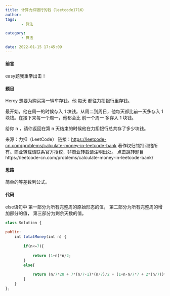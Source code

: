 ```yaml
---
title: 计算力扣银行的钱（leetcode1716）
author: 
tags: 
       - 算法

category: 
       - 算法

date: 2022-01-15 17:45:09
---
```

#### 前言

easy题我重拳出击！

#### 题目

Hercy 想要为购买第一辆车存钱。他 每天 都往力扣银行里存钱。

最开始，他在周一的时候存入 1 块钱。从周二到周日，他每天都比前一天多存入 1 块钱。在接下来每一个周一，他都会比 前一个周一 多存入 1 块钱。

给你 n ，请你返回在第 n 天结束的时候他在力扣银行总共存了多少块钱。

来源：力扣（LeetCode）
链接：https://leetcode-cn.com/problems/calculate-money-in-leetcode-bank
著作权归领扣网络所有。商业转载请联系官方授权，非商业转载请注明出处。
点击跳转题目https://leetcode-cn.com/problems/calculate-money-in-leetcode-bank/

#### 思路

简单的等差数列公式。

#### 代码

else语句中
第一部分为所有完整周的原始形态的值，
第二部分为所有完整周的增加部分的值，
第三部分为剩余天数的值。
 
```js 
class Solution {
    
public:
    int totalMoney(int n) {
    
        if(n<=7){
    
            return (1+n)*n/2;
        }
        else{
    
            return (n/7*28 + 7*(n/7-1)*(n/7)/2 + (1+n-n/7*7 + 2*(n/7))*(n-n/7*7)/2);
        }
    }
};
```